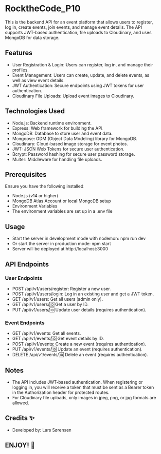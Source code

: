 # RocktheCode_P10
This is the backend API for an event platform that allows users to register, log in, create events, join events, and manage event details. The API supports JWT-based authentication, file uploads to Cloudinary, and uses MongoDB for data storage.

## Features
- User Registration & Login: Users can register, log in, and manage their profiles.
- Event Management: Users can create, update, and delete events, as well as view event details.
- JWT Authentication: Secure endpoints using JWT tokens for user authentication.
- Cloudinary File Uploads: Upload event images to Cloudinary.

## Technologies Used
- Node.js: Backend runtime environment.
- Express: Web framework for building the API.
- MongoDB: Database to store user and event data.
- Mongoose: ODM (Object Data Modeling) library for MongoDB.
- Cloudinary: Cloud-based image storage for event photos.
- JWT: JSON Web Tokens for secure user authentication.
- Bcrypt: Password hashing for secure user password storage.
- Multer: Middleware for handling file uploads.

## Prerequisites
Ensure you have the following installed:
- Node.js (v14 or higher)
- MongoDB Atlas Account or local MongoDB setup
- Environment Variables
- The environment variables are set up in a .env file

## Usage
- Start the server in development mode with nodemon: npm run dev
- Or start the server in production mode: npm start
- Server will be deployed at http://localhost:3000

## API Endpoints
### User Endpoints
- POST /api/v1/users/register: Register a new user.
- POST /api/v1/users/login: Log in an existing user and get a JWT token.
- GET /api/v1/users: Get all users (admin only).
- GET /api/v1/users/:id: Get a user by ID.
- PUT /api/v1/users/:id: Update user details (requires authentication).
### Event Endpoints
- GET /api/v1/events: Get all events.
- GET /api/v1/events/:id: Get event details by ID.
- POST /api/v1/events: Create a new event (requires authentication).
- PUT /api/v1/events/:id: Update an event (requires authentication).
- DELETE /api/v1/events/:id: Delete an event (requires authentication).

## Notes
- The API includes JWT-based authentication. When registering or logging in, you will receive a token that must be sent as a Bearer token in the Authorization header for protected routes.
- For Cloudinary file uploads, only images in jpeg, png, or jpg formats are allowed.

## Credits ✨
- Developed by: Lars Sørensen

## ENJOY! 💙

